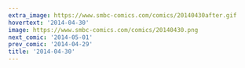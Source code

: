 ```yaml
---
extra_image: https://www.smbc-comics.com/comics/20140430after.gif
hovertext: '2014-04-30'
image: https://www.smbc-comics.com/comics/20140430.png
next_comic: '2014-05-01'
prev_comic: '2014-04-29'
title: '2014-04-30'
---
```


